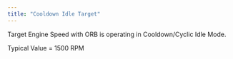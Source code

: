 ```yaml
---
title: "Cooldown Idle Target"
---
```


Target Engine Speed with ORB is operating in Cooldown/Cyclic Idle Mode.


Typical Value = 1500 RPM
